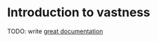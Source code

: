 # Introduction to vastness

TODO: write [great documentation](http://jacobian.org/writing/what-to-write/)
